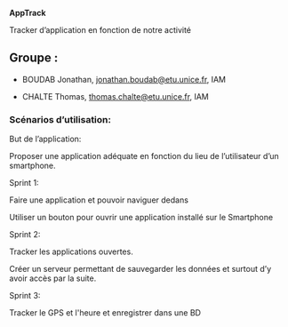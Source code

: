 **AppTrack**

Tracker d’application en fonction de notre activité

## **Groupe :**

* BOUDAB Jonathan, [jonathan.boudab@etu.unice.fr](mailto:jonathan.boudab@etu.unice.fr), IAM

* CHALTE Thomas,  [thomas.chalte@etu.unice.fr](mailto:thomas.chalte@etu.unice.fr), IAM

### **Scénarios d’utilisation:**

But de l’application:

Proposer une application adéquate en fonction du lieu de l’utilisateur d’un smartphone.

Sprint 1:

Faire une application et pouvoir naviguer dedans

Utiliser un bouton pour ouvrir une application installé sur le Smartphone

Sprint 2:

Tracker les applications ouvertes.

Créer un serveur permettant de sauvegarder les données et surtout d’y avoir accès par la suite.

Sprint 3:

Tracker le GPS et l'heure et enregistrer dans une BD

